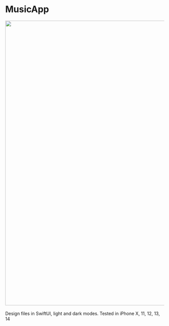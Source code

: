 # MusicApp

<div align="center">
  <img src="https://pauldyanez.com/images/github/Music.png" width="900"/>
</div>
<br>
Design files in SwiftUI, light and dark modes. Tested in iPhone X, 11, 12, 13, 14
